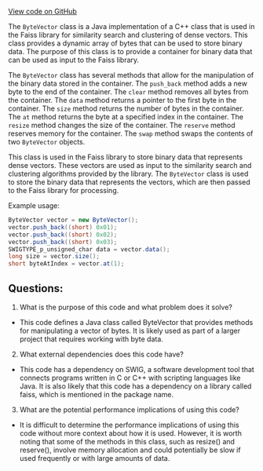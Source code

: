 [View code on GitHub](https://github.com/misbahsy/the-algorithm/ann/src/main/java/com/twitter/ann/faiss/swig/ByteVector.java)

The `ByteVector` class is a Java implementation of a C++ class that is used in the Faiss library for similarity search and clustering of dense vectors. This class provides a dynamic array of bytes that can be used to store binary data. The purpose of this class is to provide a container for binary data that can be used as input to the Faiss library.

The `ByteVector` class has several methods that allow for the manipulation of the binary data stored in the container. The `push_back` method adds a new byte to the end of the container. The `clear` method removes all bytes from the container. The `data` method returns a pointer to the first byte in the container. The `size` method returns the number of bytes in the container. The `at` method returns the byte at a specified index in the container. The `resize` method changes the size of the container. The `reserve` method reserves memory for the container. The `swap` method swaps the contents of two `ByteVector` objects.

This class is used in the Faiss library to store binary data that represents dense vectors. These vectors are used as input to the similarity search and clustering algorithms provided by the library. The `ByteVector` class is used to store the binary data that represents the vectors, which are then passed to the Faiss library for processing.

Example usage:

```java
ByteVector vector = new ByteVector();
vector.push_back((short) 0x01);
vector.push_back((short) 0x02);
vector.push_back((short) 0x03);
SWIGTYPE_p_unsigned_char data = vector.data();
long size = vector.size();
short byteAtIndex = vector.at(1);
```
## Questions: 
 1. What is the purpose of this code and what problem does it solve?
- This code defines a Java class called ByteVector that provides methods for manipulating a vector of bytes. It is likely used as part of a larger project that requires working with byte data.

2. What external dependencies does this code have?
- This code has a dependency on SWIG, a software development tool that connects programs written in C or C++ with scripting languages like Java. It is also likely that this code has a dependency on a library called faiss, which is mentioned in the package name.

3. What are the potential performance implications of using this code?
- It is difficult to determine the performance implications of using this code without more context about how it is used. However, it is worth noting that some of the methods in this class, such as resize() and reserve(), involve memory allocation and could potentially be slow if used frequently or with large amounts of data.